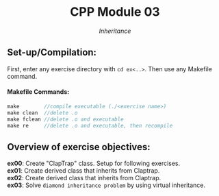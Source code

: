 <h1 align="center">
	CPP Module 03
</h1>

*<p align="center">Inheritance</p>*

## Set-up/Compilation:
First, enter any exercise directory with `cd ex<..>`.
Then use any Makefile command.

#### Makefile Commands:
```C
make        //compile executable (./<exercise name>)
make clean  //delete .o
make fclean //delete .o and executable
make re     //delete .o and executable, then recompile
```

## Overview of exercise objectives:
**ex00**: Create "ClapTrap" class. Setup for following exercises.  
**ex01**: Create derived class that inherits from Claptrap.  
**ex02**: Create derived class that inherits from Claptrap.  
**ex03**: Solve `diamond inheritance problem` by using virtual inheritance.  
